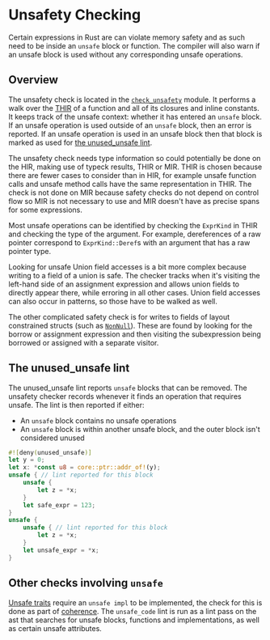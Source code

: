 # Unsafety Checking

Certain expressions in Rust are can violate memory safety and as such need to be
inside an `unsafe` block or function. The compiler will also warn if an unsafe
block is used without any corresponding unsafe operations.

## Overview

The unsafety check is located in the [`check_unsafety`] module. It performs a
walk over the [THIR] of a function and all of its closures and inline constants.
It keeps track of the unsafe context: whether it has entered an `unsafe` block.
If an unsafe operation is used outside of an `unsafe` block, then an error is
reported. If an unsafe operation is used in an unsafe block then that block is
marked as used for [the unused_unsafe lint](#the-unused_unsafe-lint).

The unsafety check needs type information so could potentially be done on the
HIR, making use of typeck results, THIR or MIR. THIR is chosen because there are
fewer cases to consider than in HIR, for example unsafe function calls and
unsafe method calls have the same representation in THIR. The check is not done
on MIR because safety checks do not depend on control flow so MIR is not
necessary to use and MIR doesn't have as precise spans for some expressions.

Most unsafe operations can be identified by checking the `ExprKind` in THIR and
checking the type of the argument. For example, dereferences of a raw pointer
correspond to `ExprKind::Deref`s with an argument that has a raw pointer type.

Looking for unsafe Union field accesses is a bit more complex because writing to
a field of a union is safe. The checker tracks when it's visiting the left-hand
side of an assignment expression and allows union fields to directly appear
there, while erroring in all other cases. Union field accesses can also occur
in patterns, so those have to be walked as well.

The other complicated safety check is for writes to fields of layout constrained
structs (such as [`NonNull`]). These are found by looking for the borrow or
assignment expression and then visiting the subexpression being borrowed or
assigned with a separate visitor.

[THIR]: ./thir.md
[`check_unsafety`]: https://doc.rust-lang.org/nightly/nightly-rustc/rustc_mir_build/check_unsafety/index.html
[`NonNull`]: https://doc.rust-lang.org/std/ptr/struct.NonNull.html

## The unused_unsafe lint

The unused_unsafe lint reports `unsafe` blocks that can be removed. The unsafety
checker records whenever it finds an operation that requires unsafe. The lint is
then reported if either:

- An `unsafe` block contains no unsafe operations
- An `unsafe` block is within another unsafe block, and the outer block
  isn't considered unused

```rust
#![deny(unused_unsafe)]
let y = 0;
let x: *const u8 = core::ptr::addr_of!(y);
unsafe { // lint reported for this block
    unsafe {
        let z = *x;
    }
    let safe_expr = 123;
}
unsafe {
    unsafe { // lint reported for this block
        let z = *x;
    }
    let unsafe_expr = *x;
}
```

## Other checks involving `unsafe`

[Unsafe traits] require an `unsafe impl` to be implemented, the check for this
is done as part of [coherence]. The `unsafe_code` lint is run as a lint pass on
the ast that searches for unsafe blocks, functions and implementations, as well
as certain unsafe attributes.

[Unsafe traits]: https://doc.rust-lang.org/reference/items/traits.html#unsafe-traits
[coherence]: /home/matthew/rust/compiler/rustc_hir_analysis/src/coherence/unsafety.rs

